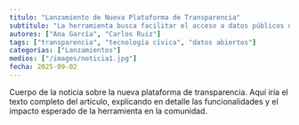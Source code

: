 ```yaml
---
titulo: "Lanzamiento de Nueva Plataforma de Transparencia"
subtitulo: "La herramienta busca facilitar el acceso a datos públicos de manera amigable."
autores: ["Ana García", "Carlos Ruiz"]
tags: ["transparencia", "tecnología cívica", "datos abiertos"]
categorias: ["Lanzamientos"]
medios: ["/images/noticia1.jpg"]
fecha: 2025-09-02
---
```


Cuerpo de la noticia sobre la nueva plataforma de transparencia. Aquí iría el texto completo del artículo, explicando en detalle las funcionalidades y el impacto esperado de la herramienta en la comunidad.
